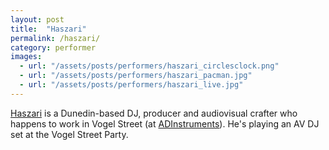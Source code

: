 ```yaml
---
layout: post
title:  "Haszari"
permalink: /haszari/
category: performer
images: 
  - url: "/assets/posts/performers/haszari_circlesclock.png"
  - url: "/assets/posts/performers/haszari_pacman.jpg"
  - url: "/assets/posts/performers/haszari_live.jpg"
---
```


[Haszari](http://cartoonbeats.com/haszari) is a Dunedin-based DJ, producer and audiovisual crafter who happens to work in Vogel Street (at [ADInstruments](/adinstruments)). He's playing an AV DJ set at the Vogel Street Party.

